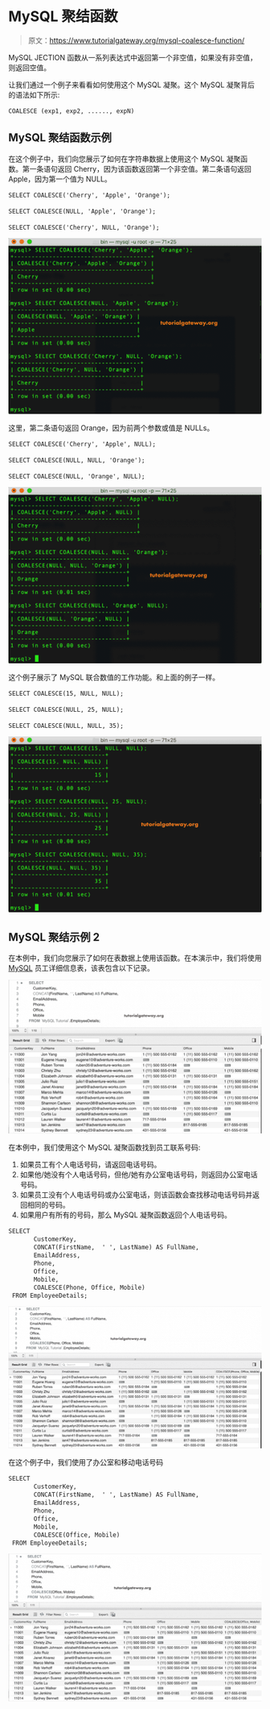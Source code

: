 # MySQL 聚结函数

> 原文：<https://www.tutorialgateway.org/mysql-coalesce-function/>

MySQL JECTION 函数从一系列表达式中返回第一个非空值，如果没有非空值，则返回空值。

让我们通过一个例子来看看如何使用这个 MySQL 凝聚。这个 MySQL 凝聚背后的语法如下所示:

```
COALESCE (exp1, exp2, ......, expN)
```

## MySQL 聚结函数示例

在这个例子中，我们向您展示了如何在字符串数据上使用这个 MySQL 凝聚函数。第一条语句返回 Cherry，因为该函数返回第一个非空值。第二条语句返回 Apple，因为第一个值为 NULL。

```
SELECT COALESCE('Cherry', 'Apple', 'Orange');

SELECT COALESCE(NULL, 'Apple', 'Orange');

SELECT COALESCE('Cherry', NULL, 'Orange');
```

![MySQL COALESCE Function 1](img/310eb1d589ff4a8c2655cbf4e4e993c0.png)

这里，第二条语句返回 Orange，因为前两个参数或值是 NULLs。

```
SELECT COALESCE('Cherry', 'Apple', NULL);

SELECT COALESCE(NULL, NULL, 'Orange');

SELECT COALESCE(NULL, 'Orange', NULL);
```

![MySQL COALESCE Function 2](img/27ac8b81ef132268b9a068087c4f7ffb.png)

这个例子展示了 MySQL 联合数值的工作功能。和上面的例子一样。

```
SELECT COALESCE(15, NULL, NULL);

SELECT COALESCE(NULL, 25, NULL);

SELECT COALESCE(NULL, NULL, 35);
```

![MySQL COALESCE Function 3](img/b6743427ec20c7658871618cc343c542.png)

## MySQL 聚结示例 2

在本例中，我们向您展示了如何在表数据上使用该函数。在本演示中，我们将使用 [MySQL](https://www.tutorialgateway.org/mysql-tutorial/) 员工详细信息表，该表包含以下记录。

![MySQL COALESCE Function 4](img/e4e276fe75f7fbcc28c69dbb06df5aa2.png)

在本例中，我们使用这个 MySQL 凝聚函数找到员工联系号码:

1.  如果员工有个人电话号码，请返回电话号码。
2.  如果他/她没有个人电话号码，但他/她有办公室电话号码，则返回办公室电话号码。
3.  如果员工没有个人电话号码或办公室电话，则该函数会查找移动电话号码并返回相同的号码。
4.  如果用户有所有的号码，那么 MySQL 凝聚函数返回个人电话号码。

```
SELECT 
       CustomerKey,
       CONCAT(FirstName,  ' ', LastName) AS FullName,
       EmailAddress,
       Phone,
       Office,
       Mobile,
       COALESCE(Phone, Office, Mobile)
 FROM EmployeeDetails;
```

![MySQL COALESCE Function 5](img/7399dcf3a2327bdef9cb248d570eacb8.png)

在这个例子中，我们使用了办公室和移动电话号码

```
SELECT 
       CustomerKey,
       CONCAT(FirstName,  ' ', LastName) AS FullName,
       EmailAddress,
       Phone,
       Office,
       Mobile,
       COALESCE(Office, Mobile)
 FROM EmployeeDetails;
```

![MySQL COALESCE Function 6](img/a65fe487384340533321878bd271f5f1.png)